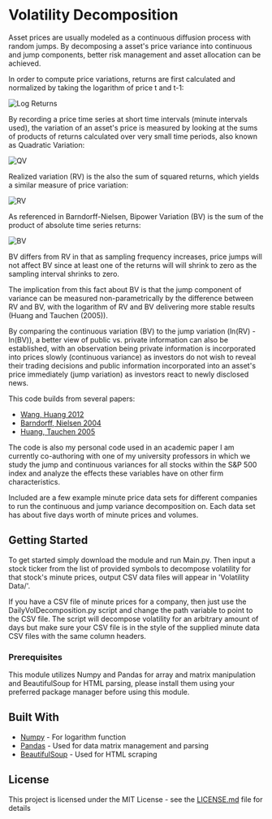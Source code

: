 # Volatility Decomposition

Asset prices are usually modeled as a continuous diffusion process with random jumps. By decomposing a asset's
price variance into continuous and jump components, better risk management and asset allocation can be achieved.

In order to compute price variations, returns are first calculated and normalized by taking the logarithm of
price t and t-1:

![Log Returns](https://github.com/dlarsen5/VolatilityDecomposition/raw/master/img/Log%20Returns.png?raw=true)

By recording a price time series at short time intervals (minute intervals used), the variation of an asset's price is
measured by looking at the sums of products of returns calculated over very small time periods, also known as Quadratic
Variation:

![QV](https://github.com/dlarsen5/VolatilityDecomposition/raw/master/img/Quadratic%20Variation.png?raw=true)

Realized variation (RV) is the also the sum of squared returns, which yields a similar measure of price variation:

![RV](https://github.com/dlarsen5/VolatilityDecomposition/raw/master/img/Realized%20Variation.png?raw=true)

As referenced in Barndorff-Nielsen, Bipower Variation (BV) is the sum of the product of absolute time series returns:

![BV](https://github.com/dlarsen5/VolatilityDecomposition/raw/master/img/Bipower%20Variation.png?raw=true)

BV differs from RV in that as sampling frequency increases, price jumps will not affect BV since at least one
of the returns will will shrink to zero as the sampling interval shrinks to zero.

The implication from this fact about BV is that the jump component of variance can be measured non-parametrically by
the difference between RV and BV, with the logarithm of RV and BV delivering more stable results
(Huang and Tauchen (2005)).

By comparing the continuous variation (BV) to the jump variation (ln(RV) - ln(BV)), a better view of public vs. private
information can also be established, with an observation being private information is incorporated into prices
slowly (continuous variance) as investors do not wish to reveal their trading decisions and public information
incorporated into an asset's price immediately (jump variation) as investors react to newly disclosed news.

This code builds from several papers:

* [Wang, Huang 2012](https://pdfs.semanticscholar.org/a2c3/876aa60c8b7944923b2e8fd637062631abeb.pdf)
* [Barndorff, Nielsen 2004](http://citeseerx.ist.psu.edu/viewdoc/download?doi=10.1.1.203.3772&rep=rep1&type=pdf)
* [Huang, Tauchen 2005](http://public.econ.duke.edu/~get/browse/courses/201/spr11/2010-PRESENTATIONS/2010-01-20-Tauchen/HT-JFEC-2005.pdf)

The code is also my personal code used in an academic paper I am currently co-authoring with one of my university
professors in which we study the jump and continuous variances for all stocks within the S&P 500 index and analyze
the effects these variables have on other firm characteristics.

Included are a few example minute price data sets for different companies to run the continuous and jump variance
decomposition on. Each data set has about five days worth of minute prices and volumes.

## Getting Started

To get started simply download the module and run Main.py. Then input a stock ticker from the list of provided symbols
to decompose volatility for that stock's minute prices, output CSV data files will appear in 'Volatility Data/'.

If you have a CSV file of minute prices for a company, then just use the DailyVolDecomposition.py script and change
the path variable to point to the CSV file. The script will decompose volatility for an arbitrary amount of days
but make sure your CSV file is in the style of the supplied minute data CSV files with the same column headers.

### Prerequisites

This module utilizes Numpy and Pandas for array and matrix manipulation and BeautifulSoup for HTML parsing, please
install them using your preferred package manager before using this module.

## Built With

* [Numpy](https://github.com/numpy/numpy) - For logarithm function
* [Pandas](https://github.com/pandas-dev/pandas) - Used for data matrix management and parsing
* [BeautifulSoup](https://www.crummy.com/software/BeautifulSoup/) - Used for HTML scraping

## License

This project is licensed under the MIT License - see the [LICENSE.md](LICENSE.md) file for details
